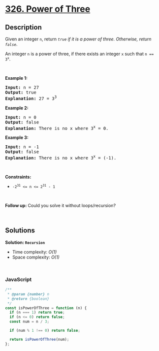 # [326. Power of Three](https://leetcode.com/problems/power-of-three)

## Description

<div class="elfjS" data-track-load="description_content"><p>Given an integer <code>n</code>, return <em><code>true</code> if it is a power of three. Otherwise, return <code>false</code></em>.</p>

<p>An integer <code>n</code> is a power of three, if there exists an integer <code>x</code> such that <code>n == 3<sup>x</sup></code>.</p>

<p>&nbsp;</p>
<p><strong class="example">Example 1:</strong></p>

<pre><strong>Input:</strong> n = 27
<strong>Output:</strong> true
<strong>Explanation:</strong> 27 = 3<sup>3</sup>
</pre>

<p><strong class="example">Example 2:</strong></p>

<pre><strong>Input:</strong> n = 0
<strong>Output:</strong> false
<strong>Explanation:</strong> There is no x where 3<sup>x</sup> = 0.
</pre>

<p><strong class="example">Example 3:</strong></p>

<pre><strong>Input:</strong> n = -1
<strong>Output:</strong> false
<strong>Explanation:</strong> There is no x where 3<sup>x</sup> = (-1).
</pre>

<p>&nbsp;</p>
<p><strong>Constraints:</strong></p>

<ul>
	<li><code>-2<sup>31</sup> &lt;= n &lt;= 2<sup>31</sup> - 1</code></li>
</ul>

<p>&nbsp;</p>
<strong>Follow up:</strong> Could you solve it without loops/recursion?</div>

<p>&nbsp;</p>

## Solutions

**Solution: `Recursion`**

- Time complexity: <em>O(1)</em>
- Space complexity: <em>O(1)</em>

<p>&nbsp;</p>

### **JavaScript**

```js
/**
 * @param {number} n
 * @return {boolean}
 */
const isPowerOfThree = function (n) {
  if (n === 1) return true;
  if (n <= 0) return false;
  const num = n / 3;

  if (num % 1 !== 0) return false;

  return isPowerOfThree(num);
};
```
